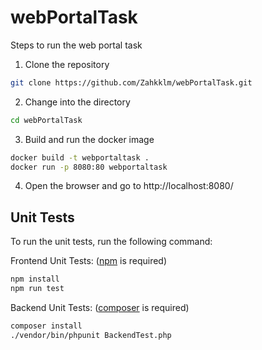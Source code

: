 # webPortalTask

Steps to run the web portal task

1. Clone the repository
```bash
git clone https://github.com/Zahkklm/webPortalTask.git
```

2. Change into the directory
```bash
cd webPortalTask
```

3. Build and run the docker image
```bash
docker build -t webportaltask .
docker run -p 8080:80 webportaltask
```

4. Open the browser and go to http://localhost:8080/

## Unit Tests
To run the unit tests, run the following command:

Frontend Unit Tests: ([npm](https://nodejs.org/en/download) is required)
```bash
npm install
npm run test
```

Backend Unit Tests: ([composer](https://getcomposer.org/download/) is required)
```bash
composer install
./vendor/bin/phpunit BackendTest.php
``` 


